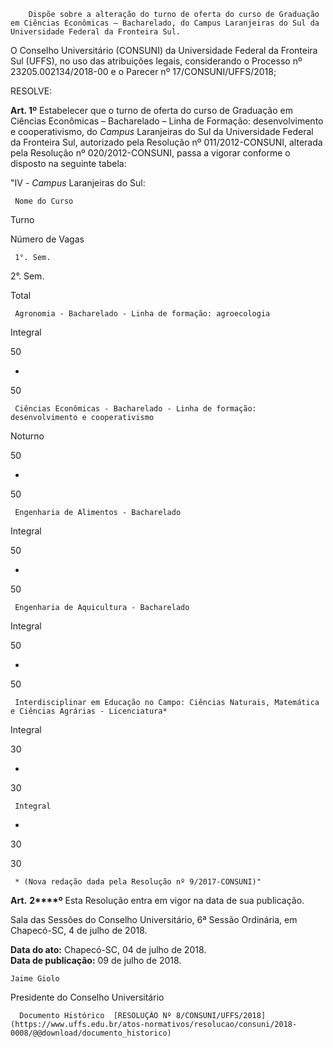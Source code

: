         Dispõe sobre a alteração do turno de oferta do curso de Graduação em Ciências Econômicas – Bacharelado, do Campus Laranjeiras do Sul da Universidade Federal da Fronteira Sul.  

 O Conselho Universitário (CONSUNI) da Universidade Federal da Fronteira Sul (UFFS), no uso das atribuições legais, considerando o Processo nº 23205.002134/2018-00 e o Parecer nº 17/CONSUNI/UFFS/2018;

  

  RESOLVE:

  

  **Art. 1º** Estabelecer que o turno de oferta do curso de Graduação em Ciências Econômicas – Bacharelado – Linha de Formação: desenvolvimento e cooperativismo, do *Campus* Laranjeiras do Sul da Universidade Federal da Fronteira Sul, autorizado pela Resolução nº 011/2012-CONSUNI, alterada pela Resolução nº 020/2012-CONSUNI, passa a vigorar conforme o disposto na seguinte tabela:

 "IV - *Campus* Laranjeiras do Sul:

     Nome do Curso

   Turno

   Número de Vagas

     1°. Sem.

   2°. Sem.

   Total

     Agronomia - Bacharelado - Linha de formação: agroecologia

   Integral

   50

   -

   50

     Ciências Econômicas - Bacharelado - Linha de formação: desenvolvimento e cooperativismo

   Noturno

   50

   -

   50

     Engenharia de Alimentos - Bacharelado

   Integral

   50

   -

   50

     Engenharia de Aquicultura - Bacharelado

   Integral

   50

   -

   50

     Interdisciplinar em Educação no Campo: Ciências Naturais, Matemática e Ciências Agrárias - Licenciatura*

   Integral

   30

   -

   30

     Integral

   -

   30

   30

     * (Nova redação dada pela Resolução nº 9/2017-CONSUNI)"

  **Art.** **2****º** Esta Resolução entra em vigor na data de sua publicação.

   
 Sala das Sessões do Conselho Universitário, 6ª Sessão Ordinária, em Chapecó-SC, 4 de julho de 2018.

   **Data do ato:** Chapecó-SC, 04 de julho de 2018.   
 **Data de publicação:**  09 de julho de 2018. 

    Jaime Giolo   
 Presidente do Conselho Universitário 

      Documento Histórico  [RESOLUÇÃO Nº 8/CONSUNI/UFFS/2018](https://www.uffs.edu.br/atos-normativos/resolucao/consuni/2018-0008/@@download/documento_historico)     
      